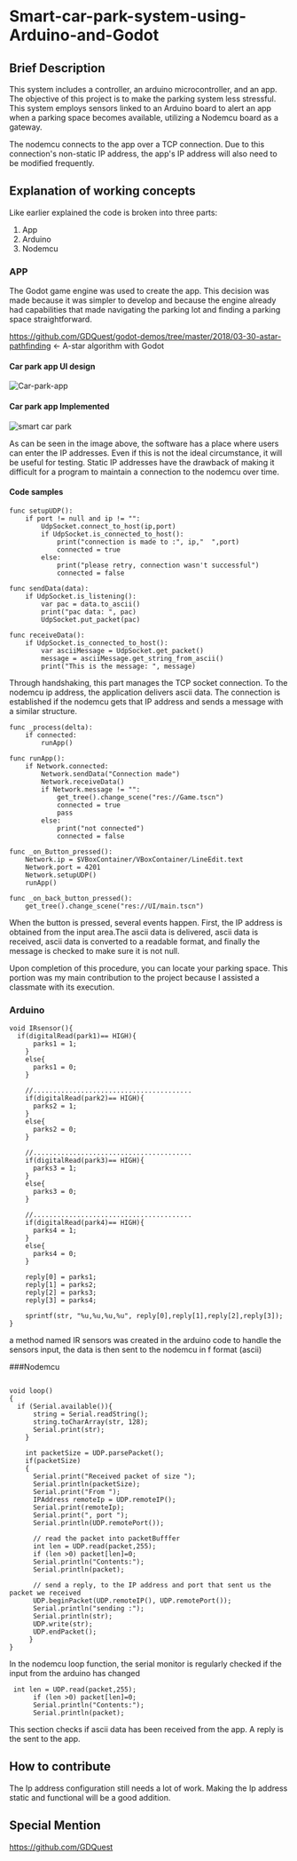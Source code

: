 # Smart-car-park-system-using-Arduino-and-Godot


## Brief Description
This system includes a controller, an arduino microcontroller, and an app. The objective of this project is to make the parking system less stressful. This system employs sensors linked to an Arduino board to alert an app when a parking space becomes available, utilizing a Nodemcu board as a gateway.

The nodemcu connects to the app over a TCP connection. Due to this connection's non-static IP address, the app's IP address will also need to be modified frequently.

## Explanation of working concepts
Like earlier explained the code is broken into three parts:
1. App
2. Arduino
3. Nodemcu

### APP
The Godot game engine was used to create the app. This decision was made because it was simpler to develop and because the engine already had capabilities that made navigating the parking lot and finding a parking space straightforward. 

https://github.com/GDQuest/godot-demos/tree/master/2018/03-30-astar-pathfinding <- A-star algorithm with Godot

#### Car park app UI design 
![Car-park-app](https://user-images.githubusercontent.com/53413092/183291688-407df368-8f3d-4209-a0af-be952ffad949.jpg)

#### Car park app Implemented
![smart car park](https://user-images.githubusercontent.com/53413092/183291960-cce83286-76a6-4d60-8fde-1d703eb9fe61.PNG)

As can be seen in the image above, the software has a place where users can enter the IP addresses. Even if this is not the ideal circumstance, it will be useful for testing. Static IP addresses have the drawback of making it difficult for a program to maintain a connection to the nodemcu over time.

#### Code samples

```
func setupUDP():
	if port != null and ip != "":
		UdpSocket.connect_to_host(ip,port)
		if UdpSocket.is_connected_to_host():
			print("connection is made to :", ip,"  ",port)
			connected = true
		else:
			print("please retry, connection wasn't successful")
			connected = false

func sendData(data):
	if UdpSocket.is_listening():
		var pac = data.to_ascii()
		print("pac data: ", pac)
		UdpSocket.put_packet(pac)

func receiveData():
	if UdpSocket.is_connected_to_host():
		var asciiMessage = UdpSocket.get_packet()
		message = asciiMessage.get_string_from_ascii()
		print("This is the message: ", message)
```
Through handshaking, this part manages the TCP socket connection. To the nodemcu ip address, the application delivers ascii data. The connection is established if the nodemcu gets that IP address and sends a message with a similar structure.

```
func _process(delta):
	if connected:
		runApp()

func runApp():
	if Network.connected:
		Network.sendData("Connection made")
		Network.receiveData()
		if Network.message != "":
			get_tree().change_scene("res://Game.tscn")
			connected = true
			pass
		else:
			print("not connected")
			connected = false

func _on_Button_pressed():
	Network.ip = $VBoxContainer/VBoxContainer/LineEdit.text
	Network.port = 4201
	Network.setupUDP()
	runApp()

func _on_back_button_pressed():
	get_tree().change_scene("res://UI/main.tscn")
```

When the button is pressed, several events happen. First, the IP address is obtained from the input area.The ascii data is delivered, ascii data is received, ascii data is converted to a readable format, and finally the message is checked to make sure it is not null.

Upon completion of this procedure, you can locate your parking space.
This portion was my main contribution to the project because I assisted a classmate with its execution.

### Arduino

```
void IRsensor(){
  if(digitalRead(park1)== HIGH){
      parks1 = 1;
    }
    else{
      parks1 = 0;
    }
  
    //........................................
    if(digitalRead(park2)== HIGH){
      parks2 = 1;
    }
    else{
      parks2 = 0;
    }
  
    //........................................
    if(digitalRead(park3)== HIGH){
      parks3 = 1;
    }
    else{
      parks3 = 0;
    }
  
    //........................................
    if(digitalRead(park4)== HIGH){
      parks4 = 1;
    }
    else{
      parks4 = 0;
    }

    reply[0] = parks1;
    reply[1] = parks2;
    reply[2] = parks3;
    reply[3] = parks4;
    
    sprintf(str, "%u,%u,%u,%u", reply[0],reply[1],reply[2],reply[3]);
}
```
a method named IR sensors was created in the arduino code to handle the sensors input, the data is then sent to the nodemcu in f format (ascii)

###Nodemcu

```
 
void loop() 
{
  if (Serial.available()){
      string = Serial.readString();
      string.toCharArray(str, 128);
      Serial.print(str);
    }
  
    int packetSize = UDP.parsePacket();
    if(packetSize)
    {   
      Serial.print("Received packet of size ");
      Serial.println(packetSize);
      Serial.print("From ");
      IPAddress remoteIp = UDP.remoteIP();
      Serial.print(remoteIp);
      Serial.print(", port ");
      Serial.println(UDP.remotePort());
  
      // read the packet into packetBufffer
      int len = UDP.read(packet,255);
      if (len >0) packet[len]=0;
      Serial.println("Contents:");
      Serial.println(packet);
      
      // send a reply, to the IP address and port that sent us the packet we received
      UDP.beginPacket(UDP.remoteIP(), UDP.remotePort());
      Serial.println("sending :");
      Serial.println(str);
      UDP.write(str);
      UDP.endPacket();
     }
}
```

In the nodemcu loop function, the serial monitor is regularly checked if the input from the arduino has changed
```
 int len = UDP.read(packet,255);
      if (len >0) packet[len]=0;
      Serial.println("Contents:");
      Serial.println(packet);
```
This section checks if ascii data has been received from the app.
A reply is the sent to the app. 

## How to contribute
The Ip address configuration still needs a lot of work. Making the Ip address static and functional will be a good addition.

## Special Mention
https://github.com/GDQuest
